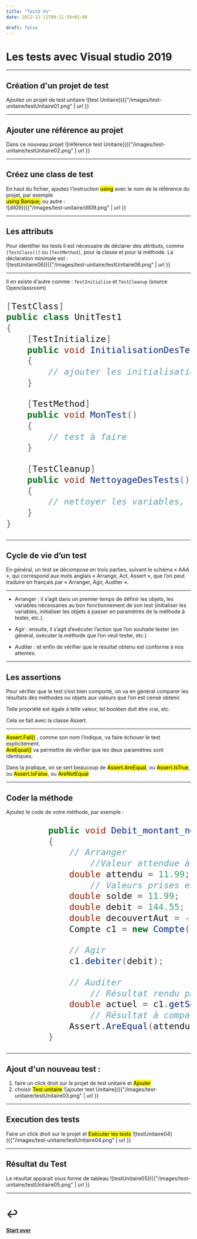 ```yaml
---
title: "TestU Vs"
date: 2022-12-11T09:11:59+01:00

draft: false
---
```

<style>
  .reveal p {
    text-align: left;
  }
  .reveal ul {
    display: block;
  }
  .reveal ol {
    display: block;
  }
  .size {
  font-size: 28px;
  }
</style>

# Les tests avec Visual studio 2019

---

## Création d'un projet de test
Ajoutez un projet de test unitaire
![test Unitaire]({{"/images/test-unitaire/testUnitaire01.png" | url }}


---

## Ajouter une référence au projet
Dans ce nouveau projet
![référence test Unitaire]({{"/images/test-unitaire/testUnitaire02.png" | url }}


---

## Créez une class de test  
   En haut du fichier, ajoutez l'instruction <mark>using</mark> avec le nom de la référence du projet, par exemple  
   <mark>using Banque;</mark> ou autre :  
   ![dll09]({{"/images/test-unitaire/dll09.png" | url }}

---

## Les attributs
Pour identifier les tests il est nécessaire de déclarer des attributs, comme `[TestClass()]` ou `[TestMethod]`, pour la classe et pour la méthode. 
La déclaration minimale est :  
![testUnitaire06]({{"/images/test-unitaire/testUnitaire06.png" | url }}

---

Il en existe d'autre comme : `TestInitialize`  et  `TestCleanup` (source Openclassroom)
<div class="size">

```csharp
[TestClass]
public class UnitTest1
{
    [TestInitialize]
    public void InitialisationDesTests()
    {
        // ajouter les initialisations
    }

    [TestMethod]
    public void MonTest()
    {
        // test à faire
    }

    [TestCleanup]
    public void NettoyageDesTests()
    {
        // nettoyer les variables, ...
    }
}
```
</div>

---

## Cycle de vie d’un test
En général, un test se décompose en trois parties, suivant le schéma « AAA », qui correspond aux mots anglais « Arrange, Act, Assert », que l’on peut traduire en français par « Arranger, Agir, Auditer ».

---

- Arranger : il s’agit dans un premier temps de définir les objets, les variables nécessaires au bon fonctionnement de son test (initialiser les variables, initialiser les objets à passer en paramètres de la méthode à tester, etc.).

- Agir : ensuite, il s’agit d’exécuter l’action que l’on souhaite tester (en général, exécuter la méthode que l’on veut tester, etc.)

- Auditer : et enfin de vérifier que le résultat obtenu est conforme à nos attentes.

---

## Les assertions
Pour vérifier que le test s’est bien comporté, on va en général comparer les résultats des méthodes ou objets aux valeurs que l’on est censé obtenir.

Telle propriété est égale à telle valeur, tel booléen doit être vrai, etc.

Cela se fait avec la classe Assert.

---

<mark>Assert.Fail()</mark> , comme son nom l’indique, va faire échouer le test explicitement.  
<mark>AreEqual()</mark> va permettre de vérifier que les deux paramètres sont identiques.

Dans la pratique, on se sert beaucoup de <mark>Assert.AreEqual</mark>, ou <mark>Assert.IsTrue</mark>, ou <mark>Assert.IsFalse</mark>, ou <mark>AreNotEqual</mark>

---

## Coder la méthode
   Ajoutez le code de votre méthode, par exemple :
<div class="size">

```csharp
        public void Debit_montant_nonValide()
        {
            // Arranger
                //Valeur attendue à la fin du test
            double attendu = 11.99; 
                // Valeurs prises en compte pour éxécuter la méthode
            double solde = 11.99;
            double debit = 144.55;
            double decouvertAut = -100;
            Compte c1 = new Compte(123, "Mr. Bryan Walton", solde, decouvertAut);

            // Agir
            c1.debiter(debit);

            // Auditer
                // Résultat rendu par la méthode
            double actuel = c1.getSolde();
                // Résultat à comparer au résultat attendu
            Assert.AreEqual(attendu, actuel, 0.001, "Account not debited correctly");
        }
```
</div>

--- 

## Ajout d'un nouveau test :
1. faire un click droit sur le projet de test unitaire et <mark>Ajouter</mark>
2. choisir <mark>Test unitaire</mark>
   ![ajouter test Unitaire]({{"/images/test-unitaire/testUnitaire03.png" | url }}   


--- 

## Execution des tests
Faire un click droit sur le projet et <mark>Exécuter les tests</mark>
![testUnitaire04]({{"/images/test-unitaire/testUnitaire04.png" | url }}


--- 

## Résultat du Test
Le résultat apparait sous forme de tableau
![testUnitaire05]({{"/images/test-unitaire/testUnitaire05.png" | url }}


---

# ↩️

#### [Start over](/index)